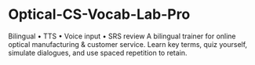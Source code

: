 # Optical-CS-Vocab-Lab-Pro
Bilingual • TTS • Voice input • SRS review
A bilingual trainer for online optical manufacturing & customer service. Learn key terms, quiz yourself, simulate dialogues, and use spaced repetition to retain.
